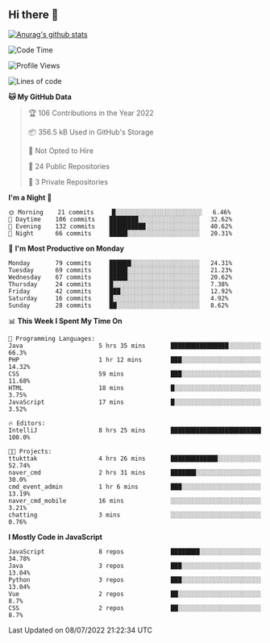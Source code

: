 ## Hi there 👋

[![Anurag's github stats](https://github-readme-stats.vercel.app/api?username=Songwonseok)](https://github.com/anuraghazra/github-readme-stats)



<!--START_SECTION:waka-->
![Code Time](http://img.shields.io/badge/Code%20Time-1%2C598%20hrs%2014%20mins-blue)

![Profile Views](http://img.shields.io/badge/Profile%20Views-0-blue)

![Lines of code](https://img.shields.io/badge/From%20Hello%20World%20I%27ve%20Written-3%20Million%20lines%20of%20code-blue)

**🐱 My GitHub Data** 

> 🏆 106 Contributions in the Year 2022
 > 
> 📦 356.5 kB Used in GitHub's Storage 
 > 
> 🚫 Not Opted to Hire
 > 
> 📜 24 Public Repositories 
 > 
> 🔑 3 Private Repositories  
 > 
**I'm a Night 🦉** 

```text
🌞 Morning    21 commits     █░░░░░░░░░░░░░░░░░░░░░░░░   6.46% 
🌆 Daytime    106 commits    ████████░░░░░░░░░░░░░░░░░   32.62% 
🌃 Evening    132 commits    ██████████░░░░░░░░░░░░░░░   40.62% 
🌙 Night      66 commits     █████░░░░░░░░░░░░░░░░░░░░   20.31%

```
📅 **I'm Most Productive on Monday** 

```text
Monday       79 commits     ██████░░░░░░░░░░░░░░░░░░░   24.31% 
Tuesday      69 commits     █████░░░░░░░░░░░░░░░░░░░░   21.23% 
Wednesday    67 commits     █████░░░░░░░░░░░░░░░░░░░░   20.62% 
Thursday     24 commits     █░░░░░░░░░░░░░░░░░░░░░░░░   7.38% 
Friday       42 commits     ███░░░░░░░░░░░░░░░░░░░░░░   12.92% 
Saturday     16 commits     █░░░░░░░░░░░░░░░░░░░░░░░░   4.92% 
Sunday       28 commits     ██░░░░░░░░░░░░░░░░░░░░░░░   8.62%

```


📊 **This Week I Spent My Time On** 

```text
💬 Programming Languages: 
Java                     5 hrs 35 mins       ████████████████░░░░░░░░░   66.3% 
PHP                      1 hr 12 mins        ███░░░░░░░░░░░░░░░░░░░░░░   14.32% 
CSS                      59 mins             ███░░░░░░░░░░░░░░░░░░░░░░   11.68% 
HTML                     18 mins             █░░░░░░░░░░░░░░░░░░░░░░░░   3.75% 
JavaScript               17 mins             █░░░░░░░░░░░░░░░░░░░░░░░░   3.52%

🔥 Editors: 
IntelliJ                 8 hrs 25 mins       █████████████████████████   100.0%

🐱‍💻 Projects: 
ttukttak                 4 hrs 26 mins       █████████████░░░░░░░░░░░░   52.74% 
naver_cmd                2 hrs 31 mins       ███████░░░░░░░░░░░░░░░░░░   30.0% 
cmd_event_admin          1 hr 6 mins         ███░░░░░░░░░░░░░░░░░░░░░░   13.19% 
naver_cmd_mobile         16 mins             ░░░░░░░░░░░░░░░░░░░░░░░░░   3.21% 
chatting                 3 mins              ░░░░░░░░░░░░░░░░░░░░░░░░░   0.76%

```

**I Mostly Code in JavaScript** 

```text
JavaScript               8 repos             ████████░░░░░░░░░░░░░░░░░   34.78% 
Java                     3 repos             ███░░░░░░░░░░░░░░░░░░░░░░   13.04% 
Python                   3 repos             ███░░░░░░░░░░░░░░░░░░░░░░   13.04% 
Vue                      2 repos             ██░░░░░░░░░░░░░░░░░░░░░░░   8.7% 
CSS                      2 repos             ██░░░░░░░░░░░░░░░░░░░░░░░   8.7%

```



 Last Updated on 08/07/2022 21:22:34 UTC
<!--END_SECTION:waka-->
